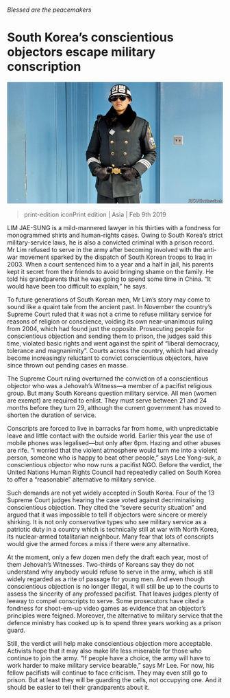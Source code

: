###### Blessed are the peacemakers

# South Korea’s conscientious objectors escape military conscription 

![image](images/20190209_ASP003_1.jpg) 

> print-edition iconPrint edition | Asia | Feb 9th 2019 

LIM JAE-SUNG is a mild-mannered lawyer in his thirties with a fondness for monogrammed shirts and human-rights cases. Owing to South Korea’s strict military-service laws, he is also a convicted criminal with a prison record. Mr Lim refused to serve in the army after becoming involved with the anti-war movement sparked by the dispatch of South Korean troops to Iraq in 2003. When a court sentenced him to a year and a half in jail, his parents kept it secret from their friends to avoid bringing shame on the family. He told his grandparents that he was going to spend some time in China. “It would have been too difficult to explain,” he says. 

To future generations of South Korean men, Mr Lim’s story may come to sound like a quaint tale from the ancient past. In November the country’s Supreme Court ruled that it was not a crime to refuse military service for reasons of religion or conscience, voiding its own near-unanimous ruling from 2004, which had found just the opposite. Prosecuting people for conscientious objection and sending them to prison, the judges said this time, violated basic rights and went against the spirit of “liberal democracy, tolerance and magnanimity”. Courts across the country, which had already become increasingly reluctant to convict conscientious objectors, have since thrown out pending cases en masse. 

The Supreme Court ruling overturned the conviction of a conscientious objector who was a Jehovah’s Witness—a member of a pacifist religious group. But many South Koreans question military service. All men (women are exempt) are required to enlist. They must serve between 21 and 24 months before they turn 29, although the current government has moved to shorten the duration of service. 

Conscripts are forced to live in barracks far from home, with unpredictable leave and little contact with the outside world. Earlier this year the use of mobile phones was legalised—but only after 6pm. Hazing and other abuses are rife. “I worried that the violent atmosphere would turn me into a violent person, someone who is happy to beat other people,” says Lee Yong-suk, a conscientious objector who now runs a pacifist NGO. Before the verdict, the United Nations Human Rights Council had repeatedly called on South Korea to offer a “reasonable” alternative to military service. 

Such demands are not yet widely accepted in South Korea. Four of the 13 Supreme Court judges hearing the case voted against decriminalising conscientious objection. They cited the “severe security situation” and argued that it was impossible to tell if objectors were sincere or merely shirking. It is not only conservative types who see military service as a patriotic duty in a country which is technically still at war with North Korea, its nuclear-armed totalitarian neighbour. Many fear that lots of conscripts would give the armed forces a miss if there were any alternative. 

At the moment, only a few dozen men defy the draft each year, most of them Jehovah’s Witnesses. Two-thirds of Koreans say they do not understand why anybody would refuse to serve in the army, which is still widely regarded as a rite of passage for young men. And even though conscientious objection is no longer illegal, it will still be up to the courts to assess the sincerity of any professed pacifist. That leaves judges plenty of leeway to compel conscripts to serve. Some prosecutors have cited a fondness for shoot-em-up video games as evidence that an objector’s principles were feigned. Moreover, the alternative to military service that the defence ministry has cooked up is to spend three years working as a prison guard. 

Still, the verdict will help make conscientious objection more acceptable. Activists hope that it may also make life less miserable for those who continue to join the army. “If people have a choice, the army will have to work harder to make military service bearable,” says Mr Lee. For now, his fellow pacifists will continue to face criticism. They may even still go to prison. But at least they will be guarding the cells, not occupying one. And it should be easier to tell their grandparents about it. 

